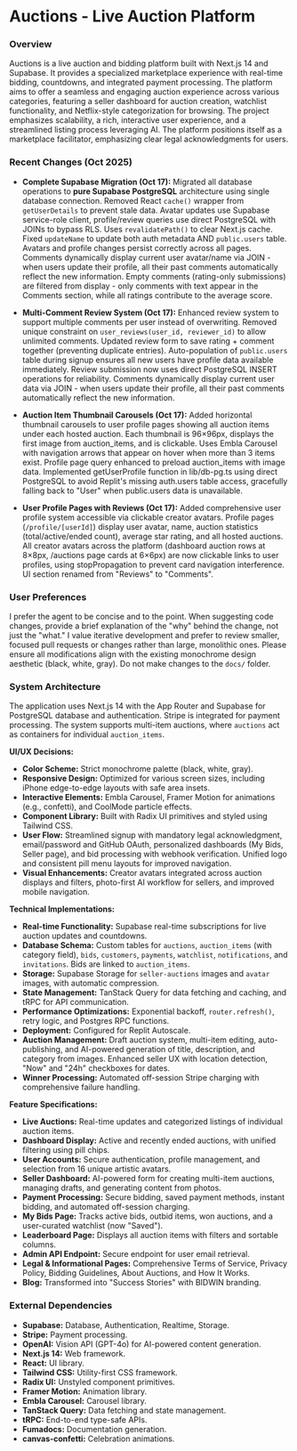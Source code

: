 # Auctions - Live Auction Platform

### Overview
Auctions is a live auction and bidding platform built with Next.js 14 and Supabase. It provides a specialized marketplace experience with real-time bidding, countdowns, and integrated payment processing. The platform aims to offer a seamless and engaging auction experience across various categories, featuring a seller dashboard for auction creation, watchlist functionality, and Netflix-style categorization for browsing. The project emphasizes scalability, a rich, interactive user experience, and a streamlined listing process leveraging AI. The platform positions itself as a marketplace facilitator, emphasizing clear legal acknowledgments for users.

### Recent Changes (Oct 2025)
- **Complete Supabase Migration (Oct 17):** Migrated all database operations to **pure Supabase PostgreSQL** architecture using single database connection. Removed React `cache()` wrapper from `getUserDetails` to prevent stale data. Avatar updates use Supabase service-role client, profile/review queries use direct PostgreSQL with JOINs to bypass RLS. Uses `revalidatePath()` to clear Next.js cache. Fixed `updateName` to update both auth metadata AND `public.users` table. Avatars and profile changes persist correctly across all pages. Comments dynamically display current user avatar/name via JOIN - when users update their profile, all their past comments automatically reflect the new information. Empty comments (rating-only submissions) are filtered from display - only comments with text appear in the Comments section, while all ratings contribute to the average score.

- **Multi-Comment Review System (Oct 17):** Enhanced review system to support multiple comments per user instead of overwriting. Removed unique constraint on `user_reviews(user_id, reviewer_id)` to allow unlimited comments. Updated review form to save rating + comment together (preventing duplicate entries). Auto-population of `public.users` table during signup ensures all new users have profile data available immediately. Review submission now uses direct PostgreSQL INSERT operations for reliability. Comments dynamically display current user data via JOIN - when users update their profile, all their past comments automatically reflect the new information.

- **Auction Item Thumbnail Carousels (Oct 17):** Added horizontal thumbnail carousels to user profile pages showing all auction items under each hosted auction. Each thumbnail is 96×96px, displays the first image from auction_items, and is clickable. Uses Embla Carousel with navigation arrows that appear on hover when more than 3 items exist. Profile page query enhanced to preload auction_items with image data. Implemented getUserProfile function in lib/db-pg.ts using direct PostgreSQL to avoid Replit's missing auth.users table access, gracefully falling back to "User" when public.users data is unavailable.

- **User Profile Pages with Reviews (Oct 17):** Added comprehensive user profile system accessible via clickable creator avatars. Profile pages (`/profile/[userId]`) display user avatar, name, auction statistics (total/active/ended count), average star rating, and all hosted auctions. All creator avatars across the platform (dashboard auction rows at 8×8px, /auctions page cards at 6×6px) are now clickable links to user profiles, using stopPropagation to prevent card navigation interference. UI section renamed from "Reviews" to "Comments".

### User Preferences
I prefer the agent to be concise and to the point. When suggesting code changes, provide a brief explanation of the "why" behind the change, not just the "what." I value iterative development and prefer to review smaller, focused pull requests or changes rather than large, monolithic ones. Please ensure all modifications align with the existing monochrome design aesthetic (black, white, gray). Do not make changes to the `docs/` folder.

### System Architecture
The application uses Next.js 14 with the App Router and Supabase for PostgreSQL database and authentication. Stripe is integrated for payment processing. The system supports multi-item auctions, where `auctions` act as containers for individual `auction_items`.

**UI/UX Decisions:**
- **Color Scheme:** Strict monochrome palette (black, white, gray).
- **Responsive Design:** Optimized for various screen sizes, including iPhone edge-to-edge layouts with safe area insets.
- **Interactive Elements:** Embla Carousel, Framer Motion for animations (e.g., confetti), and CoolMode particle effects.
- **Component Library:** Built with Radix UI primitives and styled using Tailwind CSS.
- **User Flow:** Streamlined signup with mandatory legal acknowledgment, email/password and GitHub OAuth, personalized dashboards (My Bids, Seller page), and bid processing with webhook verification. Unified logo and consistent pill menu layouts for improved navigation.
- **Visual Enhancements:** Creator avatars integrated across auction displays and filters, photo-first AI workflow for sellers, and improved mobile navigation.

**Technical Implementations:**
- **Real-time Functionality:** Supabase real-time subscriptions for live auction updates and countdowns.
- **Database Schema:** Custom tables for `auctions`, `auction_items` (with category field), `bids`, `customers`, `payments`, `watchlist`, `notifications`, and `invitations`. Bids are linked to `auction_items`.
- **Storage:** Supabase Storage for `seller-auctions` images and `avatar` images, with automatic compression.
- **State Management:** TanStack Query for data fetching and caching, and tRPC for API communication.
- **Performance Optimizations:** Exponential backoff, `router.refresh()`, retry logic, and Postgres RPC functions.
- **Deployment:** Configured for Replit Autoscale.
- **Auction Management:** Draft auction system, multi-item editing, auto-publishing, and AI-powered generation of title, description, and category from images. Enhanced seller UX with location detection, "Now" and "24h" checkboxes for dates.
- **Winner Processing:** Automated off-session Stripe charging with comprehensive failure handling.

**Feature Specifications:**
- **Live Auctions:** Real-time updates and categorized listings of individual auction items.
- **Dashboard Display:** Active and recently ended auctions, with unified filtering using pill chips.
- **User Accounts:** Secure authentication, profile management, and selection from 16 unique artistic avatars.
- **Seller Dashboard:** AI-powered form for creating multi-item auctions, managing drafts, and generating content from photos.
- **Payment Processing:** Secure bidding, saved payment methods, instant bidding, and automated off-session charging.
- **My Bids Page:** Tracks active bids, outbid items, won auctions, and a user-curated watchlist (now "Saved").
- **Leaderboard Page:** Displays all auction items with filters and sortable columns.
- **Admin API Endpoint:** Secure endpoint for user email retrieval.
- **Legal & Informational Pages:** Comprehensive Terms of Service, Privacy Policy, Bidding Guidelines, About Auctions, and How It Works.
- **Blog:** Transformed into "Success Stories" with BIDWIN branding.

### External Dependencies
- **Supabase:** Database, Authentication, Realtime, Storage.
- **Stripe:** Payment processing.
- **OpenAI:** Vision API (GPT-4o) for AI-powered content generation.
- **Next.js 14:** Web framework.
- **React:** UI library.
- **Tailwind CSS:** Utility-first CSS framework.
- **Radix UI:** Unstyled component primitives.
- **Framer Motion:** Animation library.
- **Embla Carousel:** Carousel library.
- **TanStack Query:** Data fetching and state management.
- **tRPC:** End-to-end type-safe APIs.
- **Fumadocs:** Documentation generation.
- **canvas-confetti:** Celebration animations.